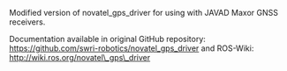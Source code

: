 Modified version of novatel_gps_driver for using with JAVAD Maxor GNSS receivers.

Documentation available in original GitHub repository: https://github.com/swri-robotics/novatel_gps_driver
and ROS-Wiki: http://wiki.ros.org/novatel\_gps\_driver

